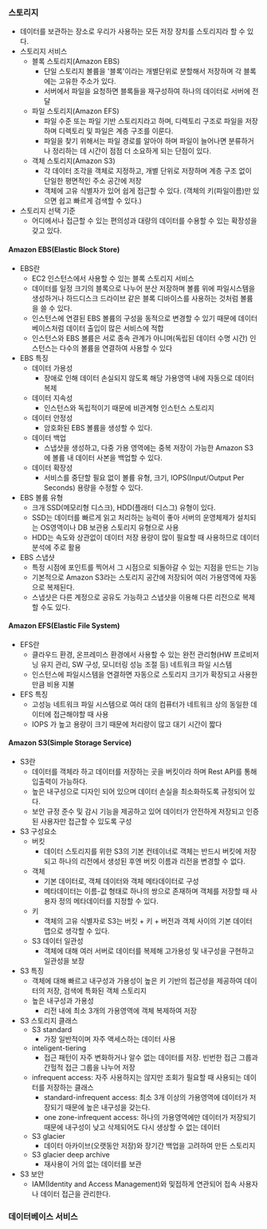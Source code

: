 ### 스토리지
- 데이터를 보관하는 장소로 우리가 사용하는 모든 저장 장치를 스토리지라 할 수 있다.
- 스토리지 서비스
  - 블록 스토리지(Amazon EBS)
    - 단일 스토리지 볼륨을 '블록'이라는 개별단위로 분할해서 저장하며 각 블록에는 고유한 주소가 있다.
    - 서버에서 파일을 요청하면 블록들을 재구성하여 하나의 데이터로 서버에 전달
  - 파일 스토리지(Amazon EFS)
    - 파일 수준 또는 파일 기반 스토리지라고 하며, 디렉토리 구조로 파일을 저장하며 디렉토리 및 파일은 계층 구조를 이룬다.
    - 파일을 찾기 위해서는 파일 경로를 알아야 하며 파일이 늘어나면 분류하거나 정리하는 데 시간이 점점 더 소요하게 되는 단점이 있다.
  - 객체 스토리지(Amazon S3)
    - 각 데이터 조각을 객체로 지정하고, 개별 단위로 저장하며 계층 구조 없이 단일한 평면적인 주소 공간에 저장
    - 객체에 고유 식별자가 있어 쉽게 접근할 수 있다. (객체의 키(파일이름)만 있으면 쉽고 빠르게 검색할 수 있다.)
- 스토리지 선택 기준
  - 어디에서나 접근할 수 있는 편의성과 대량의 데이터를 수용할 수 있는 확장성을 갖고 있다.

#### Amazon EBS(Elastic Block Store)
- EBS란
  - EC2 인스턴스에서 사용할 수 있는 블록 스토리지 서비스
  - 데이터를 일정 크기의 블록으로 나누어 분산 저장하며 볼륨 위에 파일시스템을 생성하거나 하드디스크 드라이브 같은 블록 디바이스를 사용하는 것처럼 볼륨을 쓸 수 있다.
  - 인스턴스에 연결된 EBS 볼륨의 구성을 동적으로 변경할 수 있기 때문에 데이터베이스처럼 데이터 출입이 많은 서비스에 적합
  - 인스턴스와 EBS 볼륨은 서로 종속 관계가 아니며(독립된 데이터 수명 시간) 인스턴스는 다수의 볼륨을 연결하여 사용할 수 있다
- EBS 특징
  - 데이터 가용성
    - 장애로 인해 데이터 손실되지 않도록 해당 가용영역 내에 자동으로 데이터 복제
  - 데이터 지속성
    - 인스턴스와 독립적이기 때문에 비관계형 인스턴스 스토리지
  - 데이터 안정성
    - 암호화된 EBS 볼륨을 생성할 수 있다.
  - 데이터 백업
    - 스냅샷을 생성하고, 다중 가용 영역에는 중복 저장이 가능한 Amazon S3에 볼륨 내 데이터 사본을 백업할 수 있다.
  - 데이터 확장성
    - 서비스를 중단할 필요 없이 볼륨 유형, 크기, IOPS(Input/Output Per Seconds) 용량을 수정할 수 있다.
- EBS 볼륨 유형
  - 크개 SSD(메모리형 디스크), HDD(플래터 디스그) 유형이 있다.
  - SSD는 데이터를 빠르게 읽고 처리하는 능력이 좋아 서버의 운영체제가 설치되는 OS영역이나 DB 보관용 스토리지 유형으로 사용
  - HDD는 속도와 상관없이 데이터 저장 용량이 많이 필요할 때 사용하므로 데이터 분석에 주로 활용
- EBS 스냅샷
  - 특정 시점에 포인트를 찍어서 그 시점으로 되돌아갈 수 있는 지점을 만드는 기능
  - 기본적으로 Amazon S3라는 스토리지 공간에 저장되어 여러 가용영역에 자동으로 복제된다.
  - 스냅샷은 다른 계정으로 공유도 가능하고 스냅샷을 이용해 다른 리전으로 복제할 수도 있다.

#### Amazon EFS(Elastic File System)
- EFS란
  - 클라우드 환경, 온프레미스 환경에서 사용할 수 있는 완전 관리형(HW 프로비저닝 유지 관리, SW 구성, 모니터링 성능 조절 등) 네트워크 파일 시스템
  - 인스턴스에 파일시스템을 연결하면 자동으로 스토리지 크기가 확장되고 사용한 만큼 비용 지불
- EFS 특징
  - 고성능 네트워크 파일 시스템으로 여러 대의 컴퓨터가 네트워크 상의 동일한 데이터에 접근해야할 때 사용
  - IOPS 가 높고 용량이 크기 때문에 처리량이 많고 대기 시간이 짧다

#### Amazon S3(Simple Storage Service)
- S3란
  - 데이터를 객체라 하고 데이터를 저장하는 곳을 버킷이라 하며 Rest API를 통해 입출력이 가능하다.
  - 높은 내구성으로 디자인 되어 있으며 데이터 손실을 최소화하도록 규정되어 있다.
  - 보안 규정 준수 및 감시 기능을 제공하고 있어 데이터가 안전하게 저장되고 인증된 사용자만 접근할 수 있도록 구성
- S3 구성요소
  - 버킷
    - 데이터 스토리지를 위한 S3의 기본 컨테이너로 객체는 반드시 버킷에 저장되고 하나의 리전에서 생성된 후엔 버킷 이름과 리전을 변경할 수 없다.
  - 객체
    - 기본 데이터로, 객체 데이터와 객체 메타데이터로 구성
    - 메타데이터는 이름-값 형태로 하나의 쌍으로 존재하며 객체를 저장할 때 사용자 정의 메타데이터를 지정할 수 있다.  
  - 키
    - 객체의 고유 식별자로 S3는 버킷 + 키 + 버전과 객체 사이의 기본 데이터 맵으로 생각할 수 있다.
  - S3 데이터 일관성
    - 객체에 대해 여러 서버로 데이터를 복제해 고가용성 및 내구성을 구현하고 일관성을 보장
- S3 특징
  - 객체에 대해 빠르고 내구성과 가용성이 높은 키 기반의 접근성을 제공하여 데이터의 저장, 검색에 특화된 객체 스토리지
  - 높은 내구성과 가용성
    - 리전 내에 최소 3개의 가용영역에 객체 복제하여 저장
- S3 스토리지 클래스
  - S3 standard
    - 가장 일반적이며 자주 액세스하는 데이터 사용
  - inteligent-tiering
    - 접근 패턴이 자주 변화하거나 알수 없는 데이터를 저장. 빈번한 접근 그룹과간헐적 접근 그룹을 나누어 저장
  - infrequent access: 자주 사용하지는 않지만 조회가 필요할 때 사용되는 데이터를 저장하는 클래스
    - standard-infrequent access: 최소 3개 이상의 가용영역에 데이터가 저장되기 때문에 높은 내구성을 갖는다.
    - one zone-infrequent access: 하나의 가용영역에만 데이터가 저장되기 때문에 내구성이 낮고 삭제되어도 다시 생상할 수 없는 데이터
  - S3 glacier
    - 데이터 아카이브(오랫동안 저장)와 장기간 백업을 고려하여 만든 스토리지
  - S3 glacier deep archive
    - 재사용이 거의 없는 데이터를 보관
- S3 보안
  - IAM(Identity and Access Management)와 및접하게 연관되어 접속 사용자나 데이터 접근을 관리한다.

### 데이터베이스 서비스
